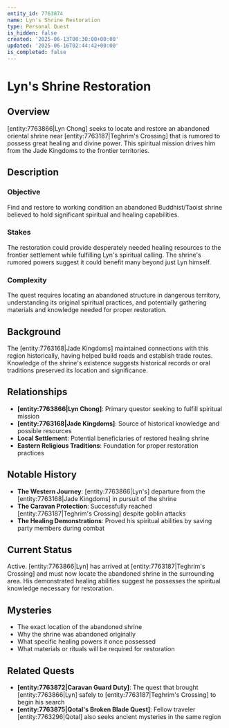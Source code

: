 ```yaml
---
entity_id: 7763874
name: Lyn's Shrine Restoration
type: Personal Quest
is_hidden: false
created: '2025-06-13T00:30:00+00:00'
updated: '2025-06-16T02:44:42+00:00'
is_completed: false
---
```


# Lyn's Shrine Restoration

## Overview

[entity:7763866|Lyn Chong] seeks to locate and restore an abandoned oriental shrine near [entity:7763187|Teghrim's Crossing] that is rumored to possess great healing and divine power. This spiritual mission drives him from the Jade Kingdoms to the frontier territories.

## Description

### Objective

Find and restore to working condition an abandoned Buddhist/Taoist shrine believed to hold significant spiritual and healing capabilities.

### Stakes

The restoration could provide desperately needed healing resources to the frontier settlement while fulfilling Lyn's spiritual calling. The shrine's rumored powers suggest it could benefit many beyond just Lyn himself.

### Complexity

The quest requires locating an abandoned structure in dangerous territory, understanding its original spiritual practices, and potentially gathering materials and knowledge needed for proper restoration.

## Background

The [entity:7763168|Jade Kingdoms] maintained connections with this region historically, having helped build roads and establish trade routes. Knowledge of the shrine's existence suggests historical records or oral traditions preserved its location and significance.

## Relationships

- **[entity:7763866|Lyn Chong]**: Primary questor seeking to fulfill spiritual mission
- **[entity:7763168|Jade Kingdoms]**: Source of historical knowledge and possible resources
- **Local Settlement**: Potential beneficiaries of restored healing shrine
- **Eastern Religious Traditions**: Foundation for proper restoration practices

## Notable History

- **The Western Journey**: [entity:7763866|Lyn's] departure from the [entity:7763168|Jade Kingdoms] in pursuit of the shrine
- **The Caravan Protection**: Successfully reached [entity:7763187|Teghrim's Crossing] despite goblin attacks
- **The Healing Demonstrations**: Proved his spiritual abilities by saving party members during combat

## Current Status

Active. [entity:7763866|Lyn] has arrived at [entity:7763187|Teghrim's Crossing] and must now locate the abandoned shrine in the surrounding area. His demonstrated healing abilities suggest he possesses the spiritual knowledge necessary for restoration.

## Mysteries

- The exact location of the abandoned shrine
- Why the shrine was abandoned originally
- What specific healing powers it once possessed
- What materials or rituals will be required for restoration

## Related Quests

- **[entity:7763872|Caravan Guard Duty]**: The quest that brought [entity:7763866|Lyn] safely to [entity:7763187|Teghrim's Crossing] to begin his search
- **[entity:7763875|Qotal's Broken Blade Quest]**: Fellow traveler [entity:7763296|Qotal] also seeks ancient mysteries in the same region
